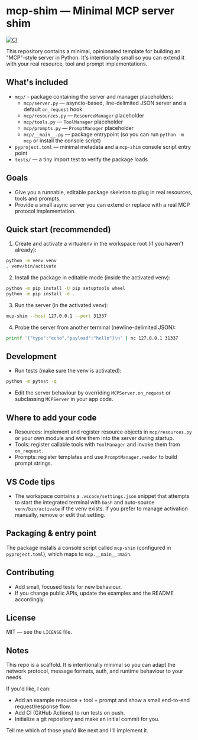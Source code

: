 mcp-shim — Minimal MCP server shim
===================================

[![CI](https://github.com/jlbradley1844/kanren-playground/actions/workflows/ci.yml/badge.svg)](https://github.com/jlbradley1844/kanren-playground/actions/workflows/ci.yml)

This repository contains a minimal, opinionated template for building an "MCP"-style server in Python.
It's intentionally small so you can extend it with your real resource, tool and prompt implementations.

What's included
---------------
- `mcp/` - package containing the server and manager placeholders:
	- `mcp/server.py` — asyncio-based, line-delimited JSON server and a default `on_request` hook
	- `mcp/resources.py` — `ResourceManager` placeholder
	- `mcp/tools.py` — `ToolManager` placeholder
	- `mcp/prompts.py` — `PromptManager` placeholder
	- `mcp/__main__.py` — package entrypoint (so you can run `python -m mcp` or install the console script)
- `pyproject.toml` — minimal metadata and a `mcp-shim` console script entry point
- `tests/` — a tiny import test to verify the package loads

Goals
-----
- Give you a runnable, editable package skeleton to plug in real resources, tools and prompts.
- Provide a small async server you can extend or replace with a real MCP protocol implementation.

Quick start (recommended)
-------------------------
1. Create and activate a virtualenv in the workspace root (if you haven't already):

```sh
python -m venv venv
. venv/bin/activate
```

2. Install the package in editable mode (inside the activated venv):

```sh
python -m pip install -U pip setuptools wheel
python -m pip install -e .
```

3. Run the server (in the activated venv):

```sh
mcp-shim --host 127.0.0.1 --port 31337
```

4. Probe the server from another terminal (newline-delimited JSON):

```sh
printf '{"type":"echo","payload":"hello"}\n' | nc 127.0.0.1 31337
```

Development
-----------
- Run tests (make sure the venv is activated):

```sh
python -m pytest -q
```

- Edit the server behaviour by overriding `MCPServer.on_request` or subclassing `MCPServer` in your app code.

Where to add your code
----------------------
- Resources: implement and register resource objects in `mcp/resources.py` or your own module and wire them into the server during startup.
- Tools: register callable tools with `ToolManager` and invoke them from `on_request`.
- Prompts: register templates and use `PromptManager.render` to build prompt strings.

VS Code tips
-----------
- The workspace contains a `.vscode/settings.json` snippet that attempts to start the integrated terminal with `bash` and auto-source `venv/bin/activate` if the venv exists. If you prefer to manage activation manually, remove or edit that setting.

Packaging & entry point
-----------------------
The package installs a console script called `mcp-shim` (configured in `pyproject.toml`), which maps to `mcp.__main__:main`.

Contributing
------------
- Add small, focused tests for new behaviour.
- If you change public APIs, update the examples and the README accordingly.

License
-------
MIT — see the `LICENSE` file.

Notes
-----
This repo is a scaffold. It is intentionally minimal so you can adapt the network protocol, message formats, auth, and runtime behaviour to your needs.

If you'd like, I can:
- Add an example resource + tool + prompt and show a small end-to-end request/response flow.
- Add CI (GitHub Actions) to run tests on push.
- Initialize a git repository and make an initial commit for you.

Tell me which of those you'd like next and I'll implement it.

